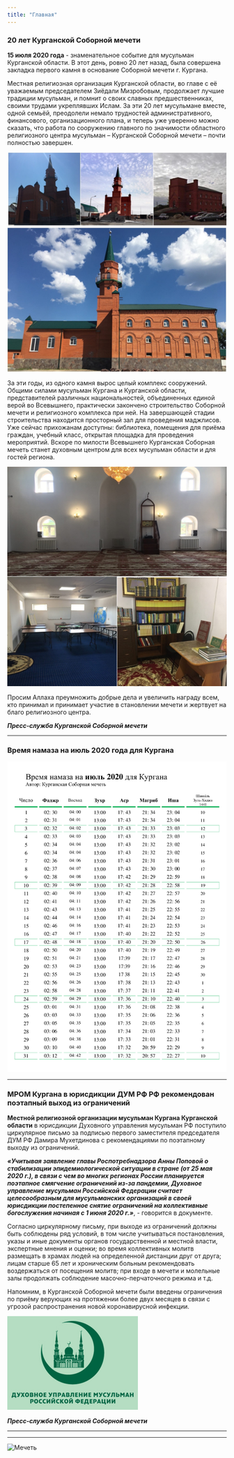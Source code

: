 ```yaml
---
title: "Главная"
---
```


### 20 лет Курганской Соборной мечети

**15 июля 2020 года** - знаменательное событие для мусульман Курганской области. В этот день, ровно 20 лет назад, была совершена закладка первого камня в основание 
Соборной мечети г. Кургана.

Местная религиозная организация Курганской области, во главе с её уважаемым председателем Зиёдали Мизробовым, продолжает лучшие традиции мусульман, и помнит о своих 
славных предшественниках, своими трудами укреплявших Ислам. За эти 20 лет мусульмане вместе, одной семьёй, преодолели немало трудностей административного, финансового, 
организационного плана, и теперь уже уверенно можно сказать, что работа по сооружению главного по значимости областного религиозного центра мусульман – Курганской 
Соборной мечети – почти полностью завершен.

![collage1](./index/collage1.jpg)

За эти годы, из одного камня вырос целый комплекс сооружений. Общими силами мусульман Кургана и Курганской области, представителей различных национальностей, объединенных 
единой верой во Всевышнего, практически закончено строительство Соборной мечети и религиозного комплекса при ней. На завершающей стадии строительства находится просторный 
зал для проведения маджлисов. Уже сейчас прихожанам доступны: библиотека, помещения для приёма граждан, учебный класс, открытая площадка для проведения мероприятий. Вскоре 
по милости Всевышнего Курганская Соборная мечеть станет духовным центром для всех мусульман области и для гостей региона.

![collage2](./index/collage2.jpg)

Просим Аллаха преумножить добрые дела и увеличить награду всем, кто принимал и принимает участие в становлении мечети и жертвует на благо религиозного центра.

***Пресс-служба Курганской Соборной мечети***

_________________________________________________________________________________________________________________________________________________________________________________


### Время намаза на июль 2020 года для Кургана

![Время намаза на июль 2020 года для Кургана](./index/7-Июль-2020.jpg)

________________________________________________________________________________________________________________________________________

### МРОМ Кургана в юрисдикции ДУМ РФ РФ рекомендован поэтапный выход из ограничений

**Местной религиозной организации мусульман Кургана Курганской области** в юрисдикции Духовного управления мусульман РФ поступило циркулярное письмо за подписью первого заместителя председателя ДУМ РФ Дамира Мухетдинова с рекомендациями по поэтапному выходу из ограничений.

***«Учитывая заявление главы Роспотребнадзора Анны Поповой о стабилизации эпидемиологической ситуации в стране (от 25 мая 2020 г.), в связи с чем во многих регионах России планируется поэтапное смягчение ограничений из-за пандемии, Духовное управление мусульман Российской Федерации считает целесообразным для мусульманских организаций в своей юрисдикции постепенное снятие ограничений на коллективные богослужения начиная с 1 июня 2020 г.»***, - говорится в документе.

Согласно циркулярному письму, при выходе из ограничений должны быть соблюдены ряд условий, в том числе учитываться постановления, указы и иные документы органов государственной и местной власти, экспертные мнения и оценки; во время коллективных молитв размещать в храмах людей на определенной дистанции друг от друга; лицам старше 65 лет и хроническим больным рекомендовать воздержаться от посещения молитв; при входе в мечети и молельные залы продолжать соблюдение масочно-перчаточного режима и т.д.

Напомним, в Курганской Соборной мечети были введены ограничения по приёму верующих на протяжении более двух месяцев в связи с угрозой распространения новой коронавирусной инфекции.

![Духовное управление мусульман](./index/dumrf.jpg)

***Пресс-служба Курганской Соборной мечети***
________________________________________________________________________________________________________________________________________
________________________________________________________________________________________________________________________________________
![Мечеть](./index/ByBusigin.jpg)
